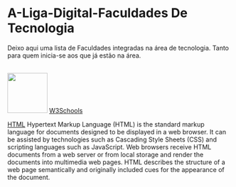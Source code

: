 # A-Liga-Digital-Faculdades De Tecnologia

Deixo aqui uma lista de Faculdades integradas na área de tecnologia. Tanto para quem inicia-se aos que já estão na área.

<br><img height="90" src=https://www.seaicons.com/wp-content/uploads/2015/07/Other-html-5-icon.png /> [W3Schools](https://www.w3schools.com/html/)

[HTML](https://en.wikipedia.org/wiki/HTML) Hypertext Markup Language (HTML) is the standard markup language for documents designed to be displayed in a web browser. It can be assisted by technologies such as Cascading Style Sheets (CSS) and scripting languages such as JavaScript. Web browsers receive HTML documents from a web server or from local storage and render the documents into multimedia web pages. HTML describes the structure of a web page semantically and originally included cues for the appearance of the document.

